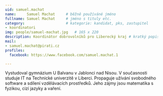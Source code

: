 ```yaml
---
uid: samuel.machat
name:     Samuel Machat  	# běžně používáné jméno
fullname: Samuel Machat  	# jméno s tituly etc.
category:                 	# kategorie: kandidat, pks, zastupitel
- koordinatori
img: people/samuel-machat.jpg   # 165 x 220
description: Koordinátor dobrovolníků pro Liberecký kraj # kratký popis, max 160 znaků
mail:
- samuel.machat@pirati.cz
profiles:
  facebook: https://www.facebook.com/samuel.machat.1

---
```


Vystudoval gymnázium U Balvanu v Jablonci nad Nisou.
V současnosti studuje IT na Technické univerzitě v Liberci.
Propaguje užívání svobodného software a sdílení vzdělávacích prostředků. Jeho zájmy jsou matematika s fyzikou, cizí jazyky a vaření.